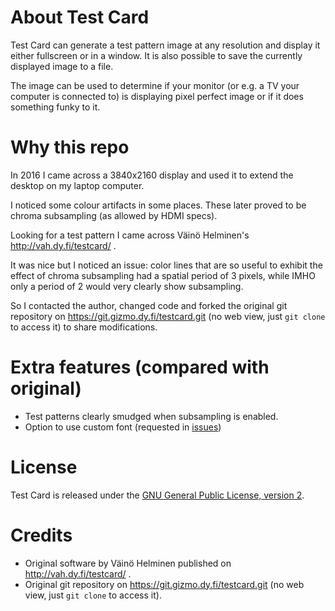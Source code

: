 # About Test Card

Test Card can generate a test pattern image at any resolution and display it either fullscreen or in a window. It is also possible to save the currently displayed image to a file.

The image can be used to determine if your monitor (or e.g. a TV your computer is connected to) is displaying pixel perfect image or if it does something funky to it.

# Why this repo

In 2016 I came across a 3840x2160 display and used it to extend the desktop on my laptop computer.

I noticed some colour artifacts in some places.  These later proved to be chroma subsampling (as allowed by HDMI specs).

Looking for a test pattern I came across Väinö Helminen's http://vah.dy.fi/testcard/ .

It was nice but I noticed an issue: color lines that are so useful to exhibit the effect of chroma subsampling had a spatial period of 3 pixels, while IMHO only a period of 2 would very clearly show subsampling.

So I contacted the author, changed code and forked the original git repository on https://git.gizmo.dy.fi/testcard.git (no web view, just `git clone` to access it) to share modifications.

# Extra features (compared with original)

* Test patterns clearly smudged when subsampling is enabled.
* Option to use custom font (requested in [issues](https://github.com/fidergo-stephane-gourichon/digital_video_test_card/issues))

# License

Test Card is released under the [GNU General Public License, version 2](http://www.gnu.org/licenses/gpl-2.0.html).

# Credits

* Original software by Väinö Helminen published on http://vah.dy.fi/testcard/ .
* Original git repository on https://git.gizmo.dy.fi/testcard.git (no web view, just `git clone` to access it).
